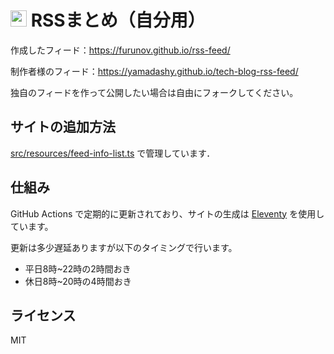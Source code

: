 # <img src="src/site/images/icon-transparent.png" height=26> RSSまとめ（自分用）

作成したフィード：https://furunov.github.io/rss-feed/

制作者様のフィード：https://yamadashy.github.io/tech-blog-rss-feed/

独自のフィードを作って公開したい場合は自由にフォークしてください。

## サイトの追加方法
[src/resources/feed-info-list.ts](https://github.com/furunov/rss-feed/blob/main/src/resources/feed-info-list.ts) で管理しています．

## 仕組み
GitHub Actions で定期的に更新されており、サイトの生成は [Eleventy](https://www.11ty.dev/) を使用しています。

更新は多少遅延ありますが以下のタイミングで行います。
- 平日8時~22時の2時間おき
- 休日8時~20時の4時間おき

## ライセンス
MIT
